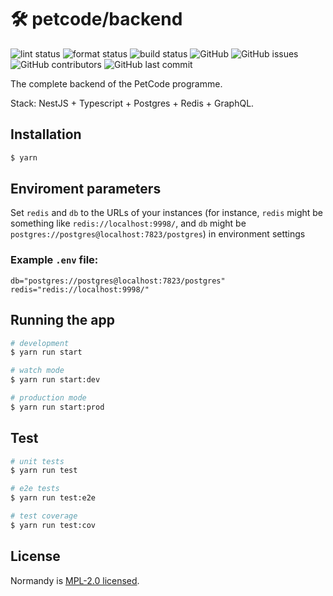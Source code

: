 # 🛠 petcode/backend

![lint status](https://github.com/petcodeapp/backend/workflows/lint/badge.svg)
![format status](https://github.com/petcodeapp/backend/workflows/format/badge.svg)
![build status](https://github.com/petcodeapp/backend/workflows/build/badge.svg)
![GitHub](https://img.shields.io/github/license/petcodeapp/backend)
![GitHub issues](https://img.shields.io/github/issues/petcodeapp/backend)
![GitHub contributors](https://img.shields.io/github/contributors/petcodeapp/backend)
![GitHub last commit](https://img.shields.io/github/last-commit/petcodeapp/backend)

The complete backend of the PetCode programme.

Stack: NestJS + Typescript + Postgres + Redis + GraphQL.

## Installation

```bash
$ yarn
```

## Enviroment parameters

Set `redis` and `db` to the URLs of your instances (for instance, `redis` might be something like `redis://localhost:9998/`, and `db` might be `postgres://postgres@localhost:7823/postgres`) in environment settings

### Example `.env` file:
```dotenv
db="postgres://postgres@localhost:7823/postgres"
redis="redis://localhost:9998/"
```

## Running the app

```bash
# development
$ yarn run start

# watch mode
$ yarn run start:dev

# production mode
$ yarn run start:prod
```

## Test

```bash
# unit tests
$ yarn run test

# e2e tests
$ yarn run test:e2e

# test coverage
$ yarn run test:cov
```

## License

Normandy is [MPL-2.0 licensed](LICENSE).
